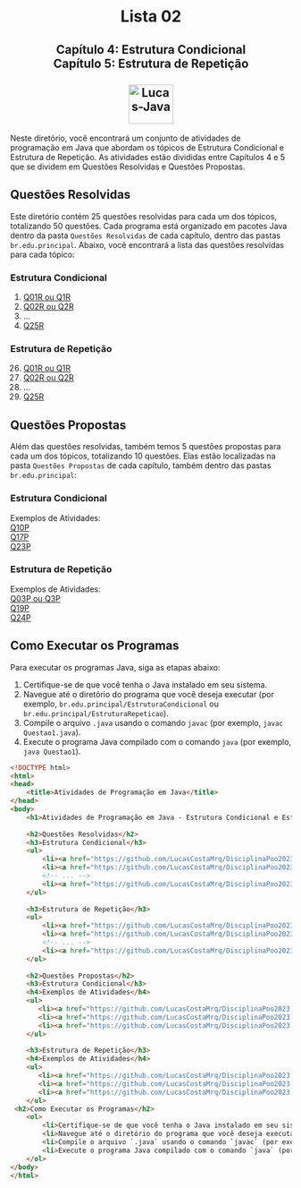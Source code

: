 <h1 align="center">Lista 02</h1>
<h2 align="center">
  Capítulo 4: Estrutura Condicional <br>
  Capítulo 5: Estrutura de Repetição <br>
  <br>
  <img align="center" alt="Lucas-Java" height="70" width="80" src="https://cdn.jsdelivr.net/gh/devicons/devicon/icons/java/java-original.svg" />
</h2>
Neste diretório, você encontrará um conjunto de atividades de programação em Java que abordam os tópicos de Estrutura Condicional e Estrutura de Repetição. As atividades estão divididas entre Capítulos 4 e 5 que se dividem em Questões Resolvidas e Questões Propostas.

## Questões Resolvidas

Este diretório contém 25 questões resolvidas para cada um dos tópicos, totalizando 50 questões. Cada programa está organizado em pacotes Java dentro da pasta `Questões Resolvidas` de cada capítulo, dentro das pastas `br.edu.principal`. Abaixo, você encontrará a lista das questões resolvidas para cada tópico:

### Estrutura Condicional

1.  <a href="https://github.com/LucasCostaMrq/DisciplinaPoo2023.2/blob/main/Lista02/Quest%C3%B5es%20Resolvidas/Cap%C3%ADtulo%204/Q1R/src/br/edu/principal/Principal.java">Q01R ou Q1R</a>
2.  <a href="https://github.com/LucasCostaMrq/DisciplinaPoo2023.2/blob/main/Lista02/Quest%C3%B5es%20Resolvidas/Cap%C3%ADtulo%204/Q2R/src/br/edu/principal/Principal.java">Q02R ou Q2R</a>
3. ...
25.  <a href="https://github.com/LucasCostaMrq/DisciplinaPoo2023.2/blob/main/Lista02/Quest%C3%B5es%20Resolvidas/Cap%C3%ADtulo%204/Q25R/src/br/edu/principal/Principal.java">Q25R</a>

### Estrutura de Repetição

26. <a href="https://github.com/LucasCostaMrq/DisciplinaPoo2023.2/blob/main/Lista02/Quest%C3%B5es%20Resolvidas/Cap%C3%ADtulo%205/Q1R/src/br/edu/principal/Principal.java">Q01R ou Q1R</a>
27. <a href="https://github.com/LucasCostaMrq/DisciplinaPoo2023.2/blob/main/Lista02/Quest%C3%B5es%20Resolvidas/Cap%C3%ADtulo%205/Q2R/src/br/edu/principal/Principal.java">Q02R ou Q2R</a>
28. ...
50. <a href="https://github.com/LucasCostaMrq/DisciplinaPoo2023.2/blob/main/Lista02/Quest%C3%B5es%20Resolvidas/Cap%C3%ADtulo%205/Q25R/src/br/edu/principal/Principal.java">Q25R</a>

## Questões Propostas

Além das questões resolvidas, também temos 5 questões propostas para cada um dos tópicos, totalizando 10 questões. Elas estão localizadas na pasta `Questões Propostas` de cada capítulo, também dentro das pastas `br.edu.principal`:

### Estrutura Condicional
Exemplos de Atividades: <br>
<a href="https://github.com/LucasCostaMrq/DisciplinaPoo2023.2/blob/main/Lista02/Quest%C3%B5es%20Propostas/Cap%C3%ADtulo%204/Q10P/src/br/edu/principal/Principal.java">Q10P</a> <br>
<a href="https://github.com/LucasCostaMrq/DisciplinaPoo2023.2/blob/main/Lista02/Quest%C3%B5es%20Propostas/Cap%C3%ADtulo%204/Q17P/src/br/edu/principal/Principal.java">Q17P</a> <br>
<a href="https://github.com/LucasCostaMrq/DisciplinaPoo2023.2/blob/main/Lista02/Quest%C3%B5es%20Propostas/Cap%C3%ADtulo%204/Q23P/src/br/edu/principal/Principal.java">Q23P</a> <br>

### Estrutura de Repetição 
Exemplos de Atividades: <br>
<a href="https://github.com/LucasCostaMrq/DisciplinaPoo2023.2/blob/main/Lista02/Quest%C3%B5es%20Propostas/Cap%C3%ADtulo%205/Q3P/src/br/edu/principal/Principal.java">Q03P ou Q3P</a> <br>
<a href="https://github.com/LucasCostaMrq/DisciplinaPoo2023.2/blob/main/Lista02/Quest%C3%B5es%20Propostas/Cap%C3%ADtulo%205/Q19P/src/br/edu/principal/Principal.java">Q19P</a> <br>
<a href="https://github.com/LucasCostaMrq/DisciplinaPoo2023.2/blob/main/Lista02/Quest%C3%B5es%20Propostas/Cap%C3%ADtulo%205/Q24P/src/br/edu/principal/Principal.java">Q24P</a> <br>

## Como Executar os Programas

Para executar os programas Java, siga as etapas abaixo:

1. Certifique-se de que você tenha o Java instalado em seu sistema.
2. Navegue até o diretório do programa que você deseja executar (por exemplo, `br.edu.principal/EstruturaCondicional` ou `br.edu.principal/EstruturaRepeticao`).
3. Compile o arquivo `.java` usando o comando `javac` (por exemplo, `javac Questao1.java`).
4. Execute o programa Java compilado com o comando `java` (por exemplo, `java Questao1`).

```html
<!DOCTYPE html>
<html>
<head>
    <title>Atividades de Programação em Java</title>
</head>
<body>
    <h1>Atividades de Programação em Java - Estrutura Condicional e Estrutura de Repetição</h1>
    
    <h2>Questões Resolvidas</h2>
    <h3>Estrutura Condicional</h3>
    <ul>
        <li><a href="https://github.com/LucasCostaMrq/DisciplinaPoo2023.2/blob/main/Lista02/Quest%C3%B5es%20Resolvidas/Cap%C3%ADtulo%204/Q1R/src/br/edu/principal/Principal.java">Q01R ou Q1R</a></li>
        <li><a href="https://github.com/LucasCostaMrq/DisciplinaPoo2023.2/blob/main/Lista02/Quest%C3%B5es%20Resolvidas/Cap%C3%ADtulo%204/Q2R/src/br/edu/principal/Principal.java">Q02R ou Q2R</a></li>
        <!-- ... -->
        <li><a href="https://github.com/LucasCostaMrq/DisciplinaPoo2023.2/blob/main/Lista02/Quest%C3%B5es%20Resolvidas/Cap%C3%ADtulo%204/Q25R/src/br/edu/principal/Principal.java">Q25R</a></li>
    </ul>
    
    <h3>Estrutura de Repetição</h3>
    <ul>
        <li><a href="https://github.com/LucasCostaMrq/DisciplinaPoo2023.2/blob/main/Lista02/Quest%C3%B5es%20Resolvidas/Cap%C3%ADtulo%205/Q1R/src/br/edu/principal/Principal.java">Q01R ou Q1R</a></li>
        <li><a href="https://github.com/LucasCostaMrq/DisciplinaPoo2023.2/blob/main/Lista02/Quest%C3%B5es%20Resolvidas/Cap%C3%ADtulo%205/Q2R/src/br/edu/principal/Principal.java">Q02R ou Q2R</a></li>
        <!-- ... -->
        <li><a href="https://github.com/LucasCostaMrq/DisciplinaPoo2023.2/blob/main/Lista02/Quest%C3%B5es%20Resolvidas/Cap%C3%ADtulo%205/Q25R/src/br/edu/principal/Principal.java">Q25R</a></li>
    </ul>
    
    <h2>Questões Propostas</h2>
    <h3>Estrutura Condicional</h3>
    <h4>Exemplos de Atividades</h4>
    <ul>
       <li><a href="https://github.com/LucasCostaMrq/DisciplinaPoo2023.2/blob/main/Lista02/Quest%C3%B5es%20Propostas/Cap%C3%ADtulo%205/Q3P/src/br/edu/principal/Principal.java">Q03P ou Q3P</a></li> 
       <li><a href="https://github.com/LucasCostaMrq/DisciplinaPoo2023.2/blob/main/Lista02/Quest%C3%B5es%20Propostas/Cap%C3%ADtulo%205/Q19P/src/br/edu/principal/Principal.java">Q19P</a></li> 
       <li><a href="https://github.com/LucasCostaMrq/DisciplinaPoo2023.2/blob/main/Lista02/Quest%C3%B5es%20Propostas/Cap%C3%ADtulo%205/Q24P/src/br/edu/principal/Principal.java">Q24P</a></li>
    </ul>
    
    <h3>Estrutura de Repetição</h3>
    <h4>Exemplos de Atividades</h4>
    <ul>
       <li><a href="https://github.com/LucasCostaMrq/DisciplinaPoo2023.2/blob/main/Lista02/Quest%C3%B5es%20Propostas/Cap%C3%ADtulo%205/Q3P/src/br/edu/principal/Principal.java">Q03P ou Q3P</a></li> 
       <li><a href="https://github.com/LucasCostaMrq/DisciplinaPoo2023.2/blob/main/Lista02/Quest%C3%B5es%20Propostas/Cap%C3%ADtulo%205/Q19P/src/br/edu/principal/Principal.java">Q19P</a></li> 
       <li><a href="https://github.com/LucasCostaMrq/DisciplinaPoo2023.2/blob/main/Lista02/Quest%C3%B5es%20Propostas/Cap%C3%ADtulo%205/Q24P/src/br/edu/principal/Principal.java">Q24P</a></li>
    </ul>
 <h2>Como Executar os Programas</h2>
    <ol>
        <li>Certifique-se de que você tenha o Java instalado em seu sistema.</li>
        <li>Navegue até o diretório do programa que você deseja executar (por exemplo, `br.edu.principal` para questões resolvidas).</li>
        <li>Compile o arquivo `.java` usando o comando `javac` (por exemplo, `javac Questao1.java`).</li>
        <li>Execute o programa Java compilado com o comando `java` (por exemplo, `java Questao1`).</li>
    </ol>
</body>
</html>
